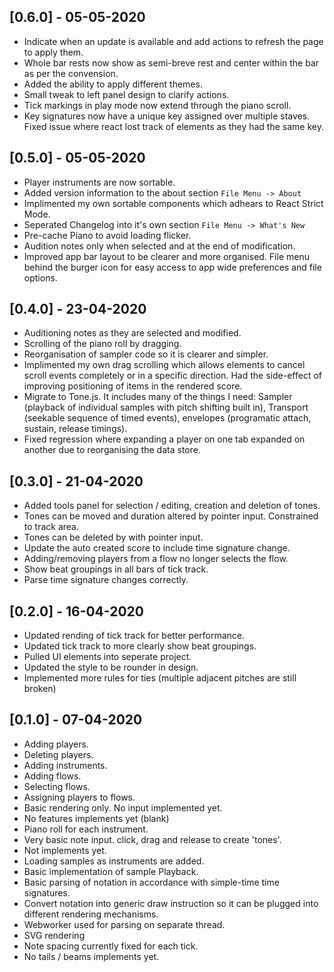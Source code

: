 ## [0.6.0] - 05-05-2020

-   <label type="feature"></label> Indicate when an update is available and add actions to refresh the page to apply them.
-   <label type="feature"></label> Whole bar rests now show as semi-breve rest and center within the bar as per the convension.
-   <label type="feature"></label> Added the ability to apply different themes.
-   <label type="changed"></label> Small tweak to left panel design to clarify actions.
-   <label type="changed"></label> Tick markings in play mode now extend through the piano scroll.
-   <label type="fixed"></label> Key signatures now have a unique key assigned over multiple staves. Fixed issue where react lost track of elements as they had the same key.

## [0.5.0] - 05-05-2020

-   <label type="feature"></label> Player instruments are now sortable.
-   <label type="feature"></label> Added version information to the about section `File Menu -> About`
-   <label type="changed"></label> Implimented my own sortable components which adhears to React Strict Mode.
-   <label type="changed"></label> Seperated Changelog into it's own section `File Menu -> What's New`
-   <label type="changed"></label> Pre-cache Piano to avoid loading flicker.
-   <label type="changed"></label> Audition notes only when selected and at the end of modification.
-   <label type="changed"></label> Improved app bar layout to be clearer and more organised. File menu behind the burger icon for easy access to app wide preferences and file options.

## [0.4.0] - 23-04-2020

-   <label type="feature"></label> Auditioning notes as they are selected and modified.
-   <label type="feature"></label> Scrolling of the piano roll by dragging.
-   <label type="changed"></label> Reorganisation of sampler code so it is clearer and simpler.
-   <label type="changed"></label> Implimented my own drag scrolling which allows elements to cancel scroll events completely or in a specific direction. Had the side-effect of improving positioning of items in the rendered score.
-   <label type="changed"></label> Migrate to Tone.js. It includes many of the things I need: Sampler (playback of individual samples with pitch shifting built in), Transport (seekable sequence of timed events), envelopes (programatic attach, sustain, release timings).
-   <label type="fixed"></label> Fixed regression where expanding a player on one tab expanded on another due to reorganising the data store.

## [0.3.0] - 21-04-2020

-   <label type="feature"></label> Added tools panel for selection / editing, creation and deletion of tones.
-   <label type="feature"></label> Tones can be moved and duration altered by pointer input. Constrained to track area.
-   <label type="feature"></label> Tones can be deleted by with pointer input.
-   <label type="changed"></label> Update the auto created score to include time signature change.
-   <label type="fixed"></label> Adding/removing players from a flow no longer selects the flow.
-   <label type="fixed"></label> Show beat groupings in all bars of tick track.
-   <label type="fixed"></label> Parse time signature changes correctly.

## [0.2.0] - 16-04-2020

-   <label type="changed"></label> Updated rending of tick track for better performance.
-   <label type="changed"></label> Updated tick track to more clearly show beat groupings.
-   <label type="changed"></label> Pulled UI elements into seperate project.
-   <label type="changed"></label> Updated the style to be rounder in design.
-   <label type="changed"></label> Implemented more rules for ties (multiple adjacent pitches are still broken)

## [0.1.0] - 07-04-2020

-   <label type="feature"></label> Adding players.
-   <label type="feature"></label> Deleting players.
-   <label type="feature"></label> Adding instruments.
-   <label type="feature"></label> Adding flows.
-   <label type="feature"></label> Selecting flows.
-   <label type="feature"></label> Assigning players to flows.
-   <label type="feature"></label> Basic rendering only. No input implemented yet.
-   <label type="feature"></label> No features implements yet (blank)
-   <label type="feature"></label> Piano roll for each instrument.
-   <label type="feature"></label> Very basic note input. click, drag and release to create 'tones'.
-   <label type="feature"></label> Not implements yet.
-   <label type="feature"></label> Loading samples as instruments are added.
-   <label type="feature"></label> Basic implementation of sample Playback.
-   <label type="feature"></label> Basic parsing of notation in accordance with simple-time time signatures.
-   <label type="feature"></label> Convert notation into generic draw instruction so it can be plugged into different rendering mechanisms.
-   <label type="feature"></label> Webworker used for parsing on separate thread.
-   <label type="feature"></label> SVG rendering
-   <label type="feature"></label> Note spacing currently fixed for each tick.
-   <label type="feature"></label> No tails / beams implements yet.
